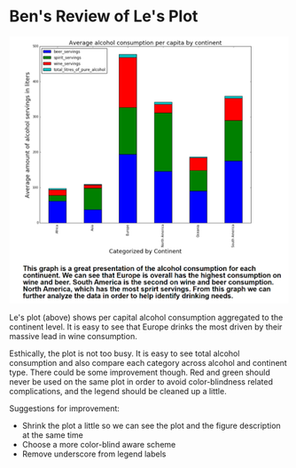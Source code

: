 # Ben's Review of Le's Plot


![1](le_plot.PNG)


Le's plot (above) shows per capital alcohol consumption aggregated to the continent level. It is easy to see that Europe drinks the most driven by their massive lead in wine consumption. 

Esthically, the plot is not too busy. It is easy to see total alcohol consumption and also compare each category across alcohol and continent type. There could be some improvement though. Red and green should never be used on the same plot in order to avoid color-blindness related complications, and the legend should be cleaned up a little. 

Suggestions for improvement:
- Shrink the plot a little so we can see the plot and the figure description at the same time
- Choose a more color-blind aware scheme
- Remove underscore from legend labels
